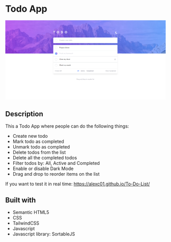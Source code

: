 # Todo App
![](src/images/Screenshot.png)

## Description

This a Todo App where people can do the following things:

- Create new todo
- Mark todo as completed
- Unmark todo as completed
- Delete todos from the list
- Delete all the completed todos
- Filter todos by: All, Active and Completed
- Enable or disable Dark Mode
- Drag and drop to reorder items on the list

If you want to test it in real time: https://alexc01.github.io/To-Do-List/

## Built with

- Semantic HTML5
- CSS
- TailwindCSS
- Javascript
- Javascript library: SortableJS
